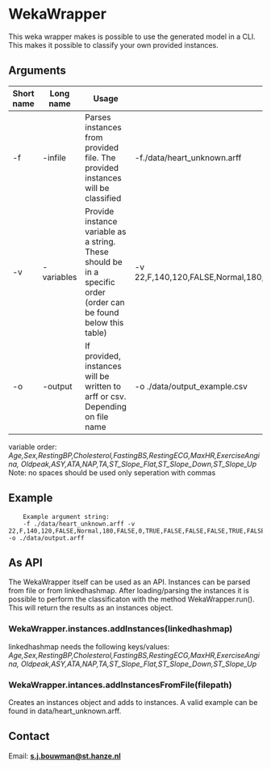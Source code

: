 # WekaWrapper
This weka wrapper makes is possible to use the generated model in a CLI. 
This makes it possible to classify your own provided instances.


## Arguments
| Short name | Long name  | Usage                                                                                                               | Example                                                                          |
|------------|------------|---------------------------------------------------------------------------------------------------------------------|----------------------------------------------------------------------------------|
| -f         | -infile    | Parses instances from provided file.    The provided instances will be classified                                   | -f./data/heart_unknown.arff                                                      |
| -v         | -variables | Provide instance variable as a string.    These should be in a specific order (order can be found below this table) | -v 22,F,140,120,FALSE,Normal,180,FALSE,0,TRUE,FALSE,FALSE,FALSE,TRUE,FALSE,FALSE |
| -o         | -output    | If provided, instances will be written to arff or csv. Depending on file name                                       | -o ./data/output_example.csv                                                     |

variable order: *Age,Sex,RestingBP,Cholesterol,FastingBS,RestingECG,MaxHR,ExerciseAngina,
Oldpeak,ASY,ATA,NAP,TA,ST_Slope_Flat,ST_Slope_Down,ST_Slope_Up*  
Note: no spaces should be used only seperation with commas
## Example
        Example argument string:
        -f ./data/heart_unknown.arff -v 22,F,140,120,FALSE,Normal,180,FALSE,0,TRUE,FALSE,FALSE,FALSE,TRUE,FALSE,FALSE -o ./data/output.arff

## As API
The WekaWrapper itself can be used as an API.
Instances can be parsed from file or from linkedhashmap.
After loading/parsing the instances it is possible to perform the classificaton with 
the method WekaWrapper.run(). This will return the results as an instances object.

### WekaWrapper.instances.addInstances(linkedhashmap)
linkedhashmap needs the following keys/values: 
*Age,Sex,RestingBP,Cholesterol,FastingBS,RestingECG,MaxHR,ExerciseAngina,
Oldpeak,ASY,ATA,NAP,TA,ST_Slope_Flat,ST_Slope_Down,ST_Slope_Up*

### WekaWrapper.intances.addInstancesFromFile(filepath)
Creates an instances object and adds to instances.
A valid example can be found in data/heart_unknown.arff.

## Contact
Email: **s.j.bouwman@st.hanze.nl**